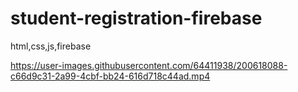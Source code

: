 # student-registration-firebase

html,css,js,firebase

https://user-images.githubusercontent.com/64411938/200618088-c66d9c31-2a99-4cbf-bb24-616d718c44ad.mp4

